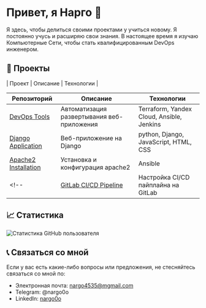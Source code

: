 <!-- ### Hi there 👋 -->

<!--
**nargo0o/nargo0o** is a ✨ _special_ ✨ repository because its `README.md` (this file) appears on your GitHub profile.

Here are some ideas to get you started:

- 🔭 I’m currently working on ...
- 🌱 I’m currently learning ...
- 👯 I’m looking to collaborate on ...
- 🤔 I’m looking for help with ...
- 💬 Ask me about ...
- 📫 How to reach me: ...
- 😄 Pronouns: ...
- ⚡ Fun fact: ...
-->

# Привет, я Нарго 👋
<!-- ![nargo0o]() -->

Я здесь, чтобы делиться своими проектами у учиться новому. Я постоянно учусь и расширяю свои знания. В настоящее время я изучаю Компьютерные Сети, чтобы стать квалифицированным DevOps инженером.

## 🚀 Проекты

| Проект | Описание | Технологии |

| Репозиторий | Описание | Технологии |
|-------------|----------| ---------- |
| [DevOps Tools](https://github.com/nargo0o/devops_tools) | Автоматизация развертывания веб-приложения | Terraform, Yandex Cloud, Ansible, Jenkins |
| [Django Application](https://github.com/nargo0o/geekshop1) | Веб-приложение на Django | python, Django, JavaScript, HTML, CSS |
| [Apache2 Installation](https://github.com/nargo0o/ansible) | Установка и конфигурация apache2 | Ansible |
<!-- | [GitLab CI/CD Pipeline](https://github.com/nargo0o/gitlab-ci-cd-pipeline) | Настройка CI/CD пайплайна на GitLab | GitLab CI/CD | -->


 ## 📈 Статистика
 
 
![Статистика GitHub пользователя](https://github-readme-stats.vercel.app/api?username=nargo0o&show_icons=true&theme=dracula)
  

## 📞 Связаться со мной

Если у вас есть какие-либо вопросы или предложения, не стесняйтесь связаться со мной по:

- Электронная почта: nargo4535@mgmail.com
- Telegram: @nargo0o
- LinkedIn: [nargo0o](https://www.linkedin.com/in/nargo-raitman-765802168/)





<!-- # Привет, я nargo0o 👋

![nargo0o](https://i.imgur.com/nxpPcHm.png)

Я студент и люблю программирование. Здесь я делюсь своими проектами на GitHub.

## 🚀 Мои проекты

| Проект | Описание | Технологии |
| --- | --- | --- |
| [Simple Chat](https://github.com/nargo0o/simple-chat) | Простой чат на React и Socket.IO | React, Socket.IO |
| [SWEVC](https://github.com/nargo0o/SWEVC) | Система управления электромобилем на основе Raspberry Pi | Python, Flask, Raspberry Pi |
| [GitLab CI/CD Pipeline](https://github.com/nargo0o/gitlab-ci-cd-pipeline) | Настройка CI/CD пайплайна на GitLab | GitLab CI/CD |
| [FilmReview](https://github.com/nargo0o/filmreview) | Веб-приложение для обзоров фильмов | React, Node.js, MongoDB |

## 📊 Моя статистика на GitHub

![nargo0o's GitHub stats](https://github-readme-stats.vercel.app/api?username=nargo0o&show_icons=true&theme=tokyonight)

## 💬 О себе

Я увлекаюсь программированием с начальной школы. Сейчас я студент и изучаю компьютерные науки. В свободное время я также увлекаюсь чтением книг, игрой на гитаре и походами в горы.

## 📞 Связаться со мной

- Электронная почта: nargo0o@gmail.com
- Telegram: @nargo0o
- LinkedIn: [Nargo](https://www.linkedin.com/in/nargo0o/) -->

